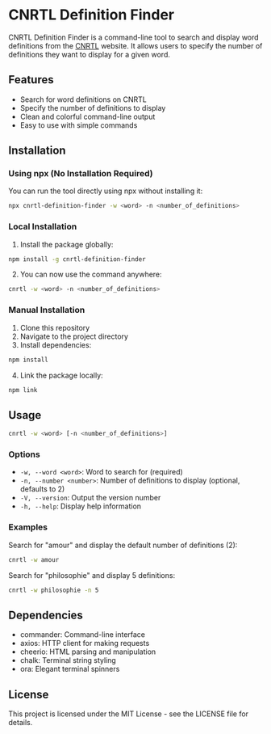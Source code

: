 # CNRTL Definition Finder

CNRTL Definition Finder is a command-line tool to search and display word definitions from the [CNRTL](https://cnrtl.fr/) website. It allows users to specify the number of definitions they want to display for a given word.

## Features

- Search for word definitions on CNRTL
- Specify the number of definitions to display
- Clean and colorful command-line output
- Easy to use with simple commands

## Installation

### Using npx (No Installation Required)

You can run the tool directly using npx without installing it:

```sh
npx cnrtl-definition-finder -w <word> -n <number_of_definitions>
```

### Local Installation

1. Install the package globally:

```sh
npm install -g cnrtl-definition-finder
```

2. You can now use the command anywhere:

```sh
cnrtl -w <word> -n <number_of_definitions>
```

### Manual Installation

1. Clone this repository
2. Navigate to the project directory
3. Install dependencies:

```sh
npm install
```

4. Link the package locally:

```sh
npm link
```

## Usage

```sh
cnrtl -w <word> [-n <number_of_definitions>]
```

### Options

- `-w, --word <word>`: Word to search for (required)
- `-n, --number <number>`: Number of definitions to display (optional, defaults to 2)
- `-V, --version`: Output the version number
- `-h, --help`: Display help information

### Examples

Search for "amour" and display the default number of definitions (2):

```sh
cnrtl -w amour
```

Search for "philosophie" and display 5 definitions:

```sh
cnrtl -w philosophie -n 5
```

## Dependencies

- commander: Command-line interface
- axios: HTTP client for making requests
- cheerio: HTML parsing and manipulation
- chalk: Terminal string styling
- ora: Elegant terminal spinners

## License

This project is licensed under the MIT License - see the LICENSE file for details.